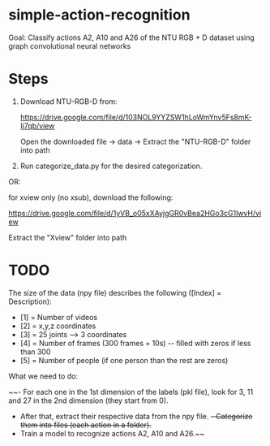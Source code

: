 # simple-action-recognition
Goal: Classify actions A2, A10 and A26 of the NTU RGB + D dataset using graph convolutional neural networks

# Steps
1) Download NTU-RGB-D from:

   https://drive.google.com/file/d/103NOL9YYZSW1hLoWmYnv5Fs8mK-Ij7qb/view
   
   Open the downloaded file -> data -> Extract the "NTU-RGB-D" folder into path
   
2) Run categorize_data.py for the desired categorization.

OR: 

for xview only (no xsub), download the following:

https://drive.google.com/file/d/1yVB_o05xXAyjgGR0vBea2HGo3cG1lwvH/view

Extract the "Xview" folder into path

   
# TODO
   The size of the data (npy file) describes the following ([Index] = Description):
   - [1] = Number of videos
   - [2] = x,y,z coordinates 
   - [3] = 25 joints --> 3 coordinates
   - [4] = Number of frames (300 frames = 10s) -- filled with zeros if less than 300
   - [5] = Number of people (if one person than the rest are zeros)
   
   What we need to do:
   
 ~~- For each one in the 1st dimension of the labels (pkl file), look for 3, 11 and 27 in the 2nd dimension (they start from 0).
   - After that, extract their respective data from the npy file.
  ~~- Categorize them into files (each action in a folder).~~
   - Train a model to recognize actions A2, A10 and A26.~~
